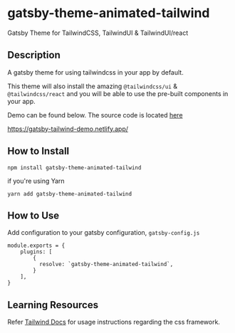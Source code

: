 # gatsby-theme-animated-tailwind

Gatsby Theme for TailwindCSS, TailwindUI &amp; TailwindUI/react

## Description

A gatsby theme for using tailwindcss in your app by default.

This theme will also install the amazing `@tailwindcss/ui` & `@tailwindcss/react` and you will be able to use the pre-built components in your app.

Demo can be found below. The source code is located [here](https://github.com/Sridatta19/gatsby-theme-animated-tailwind/tree/master/site)

https://gatsby-tailwind-demo.netlify.app/

## How to Install

```
npm install gatsby-theme-animated-tailwind
```

if you're using Yarn

```
yarn add gatsby-theme-animated-tailwind
```

## How to Use

Add configuration to your gatsby configuration, `gatsby-config.js`

```
module.exports = {
    plugins: [
        {
          resolve: `gatsby-theme-animated-tailwind`,
        }
    ],
}
```

## Learning Resources

Refer [Tailwind Docs](https://tailwindcss.com/) for usage instructions regarding the css framework.
